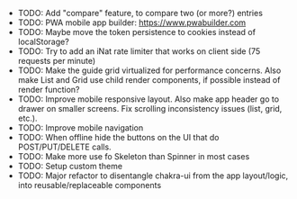 - TODO: Add "compare" feature, to compare two (or more?) entries
- TODO: PWA mobile app builder: https://www.pwabuilder.com
- TODO: Maybe move the token persistence to cookies instead of localStorage?
- TODO: Try to add an iNat rate limiter that works on client side (75 requests per minute)
- TODO: Make the guide grid virtualized for performance concerns. Also make List and Grid use child render components, if possible instead of render function?
- TODO: Improve mobile responsive layout. Also make app header go to drawer on smaller screens. Fix scrolling inconsistency issues (list, grid, etc.).
- TODO: Improve mobile navigation 
- TODO: When offline hide the buttons on the UI that do POST/PUT/DELETE calls.
- TODO: Make more use fo Skeleton than Spinner in most cases
- TODO: Setup custom theme
- TODO: Major refactor to disentangle chakra-ui from the app layout/logic, into reusable/replaceable components
